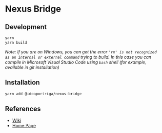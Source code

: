 # Nexus Bridge

## Development

```bash
yarn
yarn build
```

*Note: If you are on Windows, you can get the error `'rm' is not recognized as an internal or external command` trying to build. In this case you can compile in Microsoft Visual Studio Code using `bash` shell (for example, available in git installation)* 

## Installation

```bash
yarn add @ideaportriga/nexus-bridge
```

## References

- [Wiki](https://github.com/ideaportriga/nexus-bridge/wiki)
- [Home Page](https://pro.ideaportriga.com/offers/siebel-nexus19)
